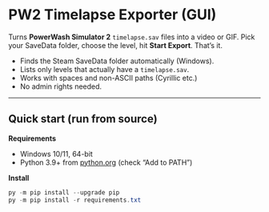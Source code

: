 # PW2 Timelapse Exporter (GUI)

Turns **PowerWash Simulator 2** `timelapse.sav` files into a video or GIF.
Pick your SaveData folder, choose the level, hit **Start Export**. That’s it.

- Finds the Steam SaveData folder automatically (Windows).
- Lists only levels that actually have a `timelapse.sav`.
- Works with spaces and non-ASCII paths (Cyrillic etc.)
- No admin rights needed.

---

## Quick start (run from source)

**Requirements**
- Windows 10/11, 64-bit
- Python 3.9+ from [python.org](https://www.python.org/downloads/) (check “Add to PATH”)

**Install**
```powershell
py -m pip install --upgrade pip
py -m pip install -r requirements.txt
